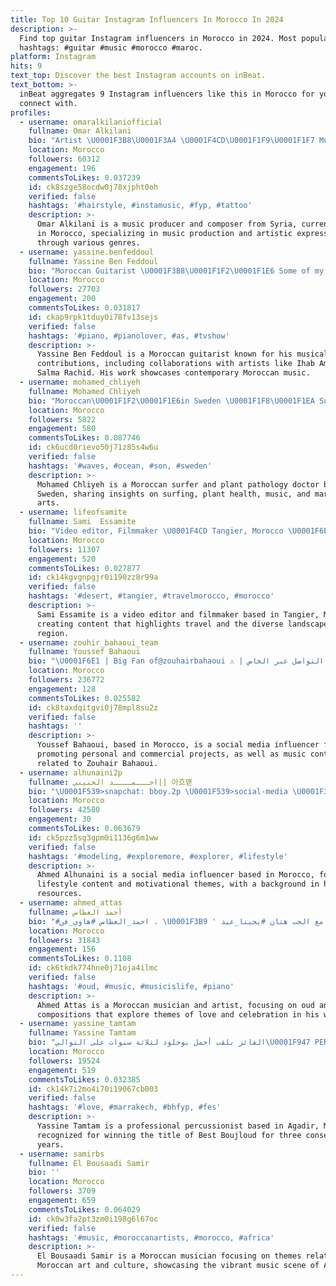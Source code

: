 ```yaml
---
title: Top 10 Guitar Instagram Influencers In Morocco In 2024
description: >-
  Find top guitar Instagram influencers in Morocco in 2024. Most popular
  hashtags: #guitar #music #morocco #maroc.
platform: Instagram
hits: 9
text_top: Discover the best Instagram accounts on inBeat.
text_bottom: >-
  inBeat aggregates 9 Instagram influencers like this in Morocco for you to
  connect with.
profiles:
  - username: omaralkilaniofficial
    fullname: Omar Alkilani
    bio: "Artist \U0001F3B8\U0001F3A4 \U0001F4CD\U0001F1F9\U0001F1F7 Music Production \U0001F4DA Composer - Music Producer from Syria \U0001F3B6 For business: @omar.guitarist \U0001F4E9"
    location: Morocco
    followers: 60312
    engagement: 196
    commentsToLikes: 0.037239
    id: ck8szge58ocdw0j78xjpht0oh
    verified: false
    hashtags: '#hairstyle, #instamusic, #fyp, #tattoo'
    description: >-
      Omar Alkilani is a music producer and composer from Syria, currently based
      in Morocco, specializing in music production and artistic expression
      through various genres.
  - username: yassine.benfeddoul
    fullname: Yassine Ben Feddoul
    bio: "Moroccan Guitarist \U0001F3B8\U0001F1F2\U0001F1E6 Some of my works: Wak Wak-Belmirs Mallina-Ihab Amir ft7-toun Lghorbal-OmarBelmir Ana Welhob-SalmaRachid Enta Eli-SalmaRachid"
    location: Morocco
    followers: 27703
    engagement: 200
    commentsToLikes: 0.031817
    id: ckap9rpk1tduy0i78fv13sejs
    verified: false
    hashtags: '#piano, #pianolover, #as, #tvshow'
    description: >-
      Yassine Ben Feddoul is a Moroccan guitarist known for his musical
      contributions, including collaborations with artists like Ihab Amir and
      Salma Rachid. His work showcases contemporary Moroccan music.
  - username: mohamed_chliyeh
    fullname: Mohamed Chliyeh
    bio: "Moroccan\U0001F1F2\U0001F1E6in Sweden \U0001F1F8\U0001F1EA Surfer \U0001F3C4\U0001F3FD‍️and Doctor in plants pathology\U0001F334 who loves to play guitar \U0001F3B8martial arts\U0001F94A\U0001F94B family\U0001F468‍\U0001F469‍\U0001F467‍\U0001F466 God gave me everything"
    location: Morocco
    followers: 5822
    engagement: 580
    commentsToLikes: 0.087746
    id: ck6ucd0rievo50j71z85s4w6u
    verified: false
    hashtags: '#waves, #ocean, #son, #sweden'
    description: >-
      Mohamed Chliyeh is a Moroccan surfer and plant pathology doctor based in
      Sweden, sharing insights on surfing, plant health, music, and martial
      arts.
  - username: lifeofsamite
    fullname: Sami  Essamite
    bio: "Video editor, Filmmaker \U0001F4CD Tangier, Morocco \U0001F6EB\U0001F3D4⛺️\U0001F3DD\U0001F335\U0001F4F7 New Video \U0001F447"
    location: Morocco
    followers: 11307
    engagement: 520
    commentsToLikes: 0.027877
    id: ck14kgvgnpgjr0i190zz8r99a
    verified: false
    hashtags: '#desert, #tangier, #travelmorocco, #morocco'
    description: >-
      Sami Essamite is a video editor and filmmaker based in Tangier, Morocco,
      creating content that highlights travel and the diverse landscapes of the
      region.
  - username: zouhir_bahaoui_team
    fullname: Youssef Bahaoui
    bio: "\U0001F6E1 | Big Fan of@zouhairbahaoui ⚠️ | لإعلاناتكم الشخصية و التجارية التواصل عبر الخاص \U0001F4E5 | official account>>@zouhairbahaoui lien de nouveau Clip"
    location: Morocco
    followers: 236772
    engagement: 128
    commentsToLikes: 0.025582
    id: ck8taxdqitgvi0j78mpl8su2z
    verified: false
    hashtags: ''
    description: >-
      Youssef Bahaoui, based in Morocco, is a social media influencer focused on
      promoting personal and commercial projects, as well as music content
      related to Zouhair Bahaoui.
  - username: alhunaini2p
    fullname: احـــمــــد الحنيني|| 아흐맫
    bio: "\U0001F539>snapchat: bboy.2p \U0001F539>social-media \U0001F3AD Graduated from Majan college \U0001F393(HR) . \U0001F60D||#نزرع_البسمه_في_وجوه_الاخرين||\U0001F60D \U0001F539||للاعلانات التواصل على ||\U0001F539 \U0001F4E5"
    location: Morocco
    followers: 42580
    engagement: 30
    commentsToLikes: 0.063679
    id: ck5pzz5sg3gpm0i1136g6m1ww
    verified: false
    hashtags: '#modeling, #exploremore, #explorer, #lifestyle'
    description: >-
      Ahmed Alhunaini is a social media influencer based in Morocco, focusing on
      lifestyle content and motivational themes, with a background in human
      resources.
  - username: ahmed_attas
    fullname: أحمد العطاس
    bio: "#احمد_العطاس #هاوي_فن . \U0001F3B9 ' جديدي مع الحب هتان #يجينا_عيد \U0001F447\U0001F3FC"
    location: Morocco
    followers: 31843
    engagement: 156
    commentsToLikes: 0.1108
    id: ck6tkdk774hne0j71oja4ilmc
    verified: false
    hashtags: '#oud, #music, #musicislife, #piano'
    description: >-
      Ahmed Attas is a Moroccan musician and artist, focusing on oud and piano
      compositions that explore themes of love and celebration in his work.
  - username: yassine_tamtam
    fullname: Yassine Tamtam
    bio: "الفائز بلقب أجمل بوجلود لثلاثة سنوات على التوالي\U0001F947 PERCUSSIONISTE \U0001F941 @papagayo.agadir | @zanzibar.agadir \U0001F4CD \U0001D5D4\U0001D5F4\U0001D5EE\U0001D5F1\U0001D5F6\U0001D5FF , \U0001D5FA\U0001D5FC\U0001D5FF\U0001D5FC\U0001D5F0\U0001D5F0\U0001D5FC \U0001F1F2\U0001F1E6"
    location: Morocco
    followers: 19524
    engagement: 519
    commentsToLikes: 0.032385
    id: ck14k7i2mo4i70i19067cb003
    verified: false
    hashtags: '#love, #marrakech, #bhfyp, #fes'
    description: >-
      Yassine Tamtam is a professional percussionist based in Agadir, Morocco,
      recognized for winning the title of Best Boujloud for three consecutive
      years.
  - username: samirbs
    fullname: El Bousaadi Samir
    bio: ''
    location: Morocco
    followers: 3709
    engagement: 659
    commentsToLikes: 0.064029
    id: ck0w3fa2pt3zm0i198g6l67oc
    verified: false
    hashtags: '#music, #moroccanartists, #morocco, #africa'
    description: >-
      El Bousaadi Samir is a Moroccan musician focusing on themes related to
      Moroccan art and culture, showcasing the vibrant music scene of Africa.
---
```


